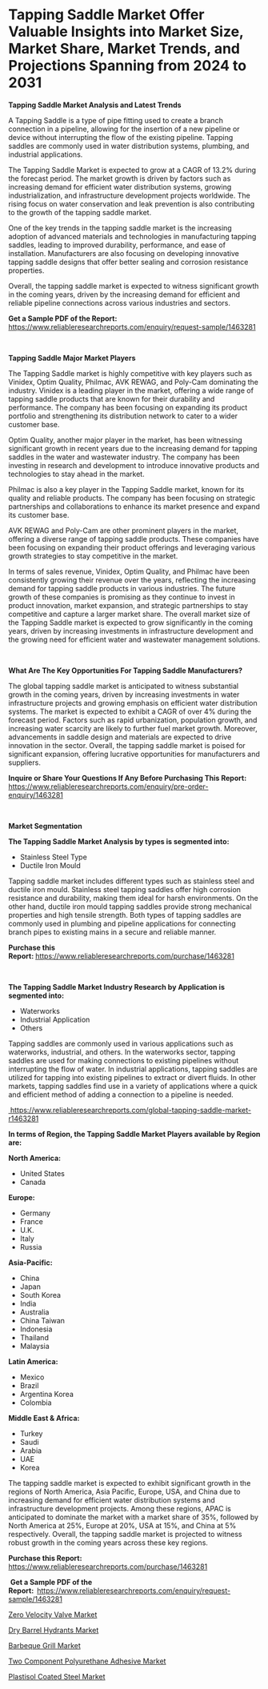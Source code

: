 <p><h1>Tapping Saddle Market Offer Valuable Insights into Market Size, Market Share, Market Trends, and Projections Spanning from 2024 to 2031</h1></p><p><strong>Tapping Saddle Market Analysis and Latest Trends</strong></p>
<p><p>A Tapping Saddle is a type of pipe fitting used to create a branch connection in a pipeline, allowing for the insertion of a new pipeline or device without interrupting the flow of the existing pipeline. Tapping saddles are commonly used in water distribution systems, plumbing, and industrial applications.</p><p>The Tapping Saddle Market is expected to grow at a CAGR of 13.2% during the forecast period. The market growth is driven by factors such as increasing demand for efficient water distribution systems, growing industrialization, and infrastructure development projects worldwide. The rising focus on water conservation and leak prevention is also contributing to the growth of the tapping saddle market.</p><p>One of the key trends in the tapping saddle market is the increasing adoption of advanced materials and technologies in manufacturing tapping saddles, leading to improved durability, performance, and ease of installation. Manufacturers are also focusing on developing innovative tapping saddle designs that offer better sealing and corrosion resistance properties.</p><p>Overall, the tapping saddle market is expected to witness significant growth in the coming years, driven by the increasing demand for efficient and reliable pipeline connections across various industries and sectors.</p></p>
<p><strong>Get a Sample PDF of the Report:&nbsp;</strong> <a href="https://www.reliableresearchreports.com/enquiry/request-sample/1463281">https://www.reliableresearchreports.com/enquiry/request-sample/1463281</a></p>
<p>&nbsp;</p>
<p><strong>Tapping Saddle Major Market Players</strong></p>
<p><p>The Tapping Saddle market is highly competitive with key players such as Vinidex, Optim Quality, Philmac, AVK REWAG, and Poly-Cam dominating the industry. Vinidex is a leading player in the market, offering a wide range of tapping saddle products that are known for their durability and performance. The company has been focusing on expanding its product portfolio and strengthening its distribution network to cater to a wider customer base. </p><p>Optim Quality, another major player in the market, has been witnessing significant growth in recent years due to the increasing demand for tapping saddles in the water and wastewater industry. The company has been investing in research and development to introduce innovative products and technologies to stay ahead in the market.</p><p>Philmac is also a key player in the Tapping Saddle market, known for its quality and reliable products. The company has been focusing on strategic partnerships and collaborations to enhance its market presence and expand its customer base.</p><p>AVK REWAG and Poly-Cam are other prominent players in the market, offering a diverse range of tapping saddle products. These companies have been focusing on expanding their product offerings and leveraging various growth strategies to stay competitive in the market.</p><p>In terms of sales revenue, Vinidex, Optim Quality, and Philmac have been consistently growing their revenue over the years, reflecting the increasing demand for tapping saddle products in various industries. The future growth of these companies is promising as they continue to invest in product innovation, market expansion, and strategic partnerships to stay competitive and capture a larger market share. The overall market size of the Tapping Saddle market is expected to grow significantly in the coming years, driven by increasing investments in infrastructure development and the growing need for efficient water and wastewater management solutions.</p></p>
<p>&nbsp;</p>
<p><strong>What Are The Key Opportunities For Tapping Saddle Manufacturers?</strong></p>
<p><p>The global tapping saddle market is anticipated to witness substantial growth in the coming years, driven by increasing investments in water infrastructure projects and growing emphasis on efficient water distribution systems. The market is expected to exhibit a CAGR of over 4% during the forecast period. Factors such as rapid urbanization, population growth, and increasing water scarcity are likely to further fuel market growth. Moreover, advancements in saddle design and materials are expected to drive innovation in the sector. Overall, the tapping saddle market is poised for significant expansion, offering lucrative opportunities for manufacturers and suppliers.</p></p>
<p><strong>Inquire or Share Your Questions If Any Before Purchasing This Report:</strong> <a href="https://www.reliableresearchreports.com/enquiry/pre-order-enquiry/1463281">https://www.reliableresearchreports.com/enquiry/pre-order-enquiry/1463281</a></p>
<p>&nbsp;</p>
<p><strong>Market Segmentation</strong></p>
<p><strong>The Tapping Saddle Market Analysis by types is segmented into:</strong></p>
<p><ul><li>Stainless Steel Type</li><li>Ductile Iron Mould</li></ul></p>
<p><p>Tapping saddle market includes different types such as stainless steel and ductile iron mould. Stainless steel tapping saddles offer high corrosion resistance and durability, making them ideal for harsh environments. On the other hand, ductile iron mould tapping saddles provide strong mechanical properties and high tensile strength. Both types of tapping saddles are commonly used in plumbing and pipeline applications for connecting branch pipes to existing mains in a secure and reliable manner.</p></p>
<p><strong>Purchase this Report:&nbsp;</strong><a href="https://www.reliableresearchreports.com/purchase/1463281">https://www.reliableresearchreports.com/purchase/1463281</a></p>
<p>&nbsp;</p>
<p><strong>The Tapping Saddle Market Industry Research by Application is segmented into:</strong></p>
<p><ul><li>Waterworks</li><li>Industrial Application</li><li>Others</li></ul></p>
<p><p>Tapping saddles are commonly used in various applications such as waterworks, industrial, and others. In the waterworks sector, tapping saddles are used for making connections to existing pipelines without interrupting the flow of water. In industrial applications, tapping saddles are utilized for tapping into existing pipelines to extract or divert fluids. In other markets, tapping saddles find use in a variety of applications where a quick and efficient method of adding a connection to a pipeline is needed.</p></p>
<p><a href="https://www.reliableresearchreports.com/global-tapping-saddle-market-r1463281">&nbsp;https://www.reliableresearchreports.com/global-tapping-saddle-market-r1463281</a></p>
<p><strong>In terms of Region, the Tapping Saddle Market Players available by Region are:</strong></p>
<p>
    <p> <strong> North America: </strong>
        <ul>
            <li>United States</li>
            <li>Canada</li>
        </ul>
        </p> 
    <p> <strong> Europe: </strong>
        <ul>
            <li>Germany</li>
            <li>France</li>
            <li>U.K.</li>
            <li>Italy</li>
            <li>Russia</li>
        </ul>
        </p> 
    <p> <strong> Asia-Pacific: </strong>
        <ul>
            <li>China</li>
            <li>Japan</li>
            <li>South Korea</li>
            <li>India</li>
            <li>Australia</li>
            <li>China Taiwan</li>
            <li>Indonesia</li>
            <li>Thailand</li>
            <li>Malaysia</li>
        </ul>
        </p> 
    <p> <strong> Latin America: </strong>
        <ul>
            <li>Mexico</li>
            <li>Brazil</li>
            <li>Argentina Korea</li>
            <li>Colombia</li>
        </ul>
        </p> 
    <p> <strong> Middle East & Africa: </strong>
        <ul>
            <li>Turkey</li>
            <li>Saudi</li>
            <li>Arabia</li>
            <li>UAE</li>
            <li>Korea</li>
        </ul>
    </p>
    </p>
<p><p>The tapping saddle market is expected to exhibit significant growth in the regions of North America, Asia Pacific, Europe, USA, and China due to increasing demand for efficient water distribution systems and infrastructure development projects. Among these regions, APAC is anticipated to dominate the market with a market share of 35%, followed by North America at 25%, Europe at 20%, USA at 15%, and China at 5% respectively. Overall, the tapping saddle market is projected to witness robust growth in the coming years across these key regions.</p></p>
<p><strong>Purchase this Report: </strong><a href="https://www.reliableresearchreports.com/purchase/1463281">https://www.reliableresearchreports.com/purchase/1463281</a></p>
<p>&nbsp;<strong>Get a Sample PDF of the Report:&nbsp;&nbsp;</strong><a href="https://www.reliableresearchreports.com/enquiry/request-sample/1463281">https://www.reliableresearchreports.com/enquiry/request-sample/1463281</a></p>
<p><strong></strong></p>
<p><p><a href="https://github.com/jsmusil/Market-Research-Report-List-2/blob/main/zero-velocity-valve-market.md">Zero Velocity Valve Market</a></p><p><a href="https://github.com/yemakinde/Market-Research-Report-List-2/blob/main/dry-barrel-hydrants-market.md">Dry Barrel Hydrants Market</a></p><p><a href="https://www.linkedin.com/pulse/barbeque-grill-market-insights-cagr-trends-growth-strategies-pec9c?trackingId=RsQC4zfn90wkscivfFonig%3D%3D">Barbeque Grill Market</a></p><p><a href="https://issuu.com/reportprime-2/docs/two-component-polyurethane-adhesive-market-size-20">Two Component Polyurethane Adhesive Market</a></p><p><a href="https://issuu.com/reportprime-2/docs/plastisol-coated-steel-market-size-2030.pptx">Plastisol Coated Steel Market</a></p></p>